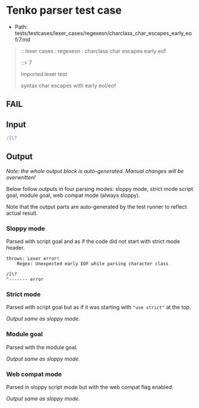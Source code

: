 # Tenko parser test case

- Path: tests/testcases/lexer_cases/regexesn/charclass_char_escapes_early_eof/7.md

> :: lexer cases : regexesn : charclass char escapes early eof
>
> ::> 7
>
> Imported lexer test
>
> syntax char escapes with early eol/eof

## FAIL

## Input

`````js
/[\?
`````

## Output

_Note: the whole output block is auto-generated. Manual changes will be overwritten!_

Below follow outputs in four parsing modes: sloppy mode, strict mode script goal, module goal, web compat mode (always sloppy).

Note that the output parts are auto-generated by the test runner to reflect actual result.

### Sloppy mode

Parsed with script goal and as if the code did not start with strict mode header.

`````
throws: Lexer error!
    Regex: Unexpected early EOF while parsing character class

/[\?
^------- error
`````

### Strict mode

Parsed with script goal but as if it was starting with `"use strict"` at the top.

_Output same as sloppy mode._

### Module goal

Parsed with the module goal.

_Output same as sloppy mode._

### Web compat mode

Parsed in sloppy script mode but with the web compat flag enabled.

_Output same as sloppy mode._
